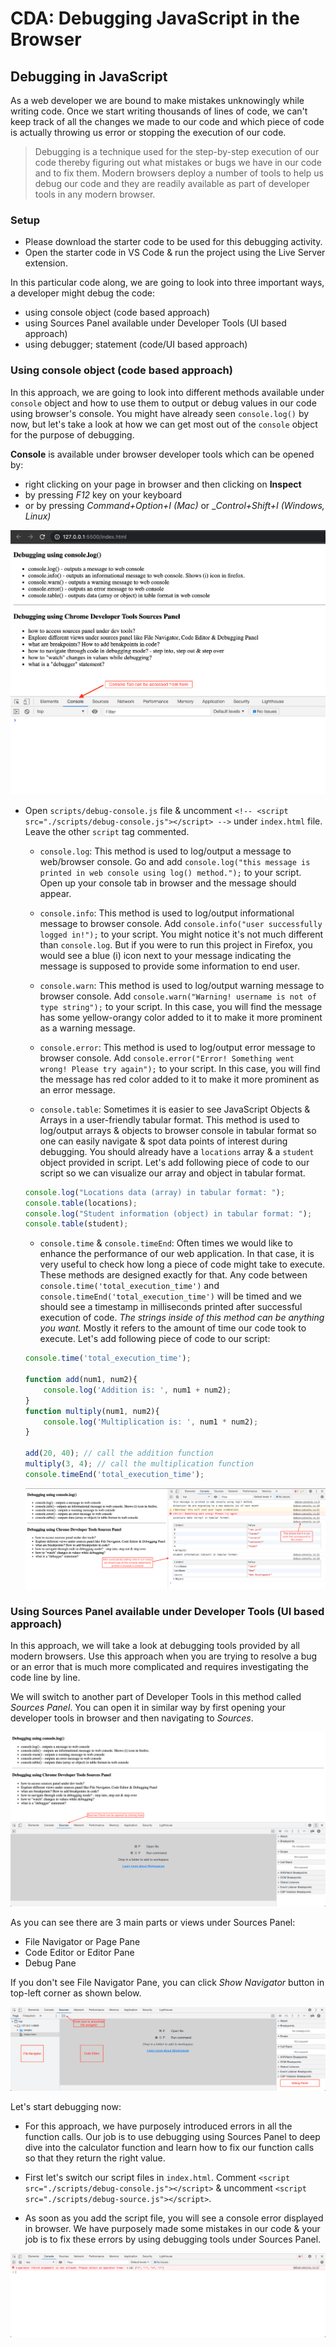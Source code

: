 # CDA: Debugging JavaScript in the Browser

## Debugging in JavaScript
As a web developer we are bound to make mistakes unknowingly while writing code. Once we start writing thousands of lines of code, we can't keep track of all the changes we made to our code and which piece of code is actually throwing us error or stopping the execution of our code.

> Debugging is a technique used for the step-by-step execution of our code thereby figuring out what mistakes or bugs we have in our code and to fix them. Modern browsers deploy a number of tools to help us debug our code and they are readily available as part of developer tools in any modern browser.

### Setup
- Please download the starter code to be used for this debugging activity.
- Open the starter code in VS Code & run the project using the Live Server extension.

In this particular code along, we are going to look into three important ways, a developer might debug the code:

- using console object (code based approach)
- using Sources Panel available under Developer Tools (UI based approach)
- using debugger; statement (code/UI based approach)

### Using console object (code based approach)
In this approach, we are going to look into different methods available under `console` object and how to use them to output or debug values in our code using browser's console. You might have already seen `console.log()` by now, but let's take a look at how we can get most out of the `console` object for the purpose of debugging.

**Console** is available under browser developer tools which can be opened by:

- right clicking on your page in browser and then clicking on **Inspect**
- by pressing _F12_ key on your keyboard
- or by pressing _Command+Option+I (Mac)_ or __Control+Shift+I (Windows, Linux)_

![console](./images/console.png)

- Open `scripts/debug-console.js` file & uncomment `<!-- <script src="./scripts/debug-console.js"></script> -->` under `index.html` file. Leave the other `script` tag commented.
    - `console.log`: This method is used to log/output a message to web/browser console. Go and add `console.log("this message is printed in web console using log() method.");` to your script. Open up your console tab in browser and the message should appear.

    - `console.info`: This method is used to log/output informational message to browser console. Add `console.info("user successfully logged in!");` to your script. You might notice it's not much different than `console.log`. But if you were to run this project in Firefox, you would see a blue (i) icon next to your message indicating the message is supposed to provide some information to end user.

    - `console.warn`: This method is used to log/output warning message to browser console. Add `console.warn("Warning! username is not of type string");` to your script. In this case, you will find the message has some yellow-orangy color added to it to make it more prominent as a warning message.

    - `console.error`: This method is used to log/output error message to browser console. Add `console.error("Error! Something went wrong! Please try again");` to your script. In this case, you will find the message has red color added to it to make it more prominent as an error message.

    - `console.table`: Sometimes it is easier to see JavaScript Objects & Arrays in a user-friendly tabular format. This method is used to log/output arrays & objects to browser console in tabular format so one can easily navigate & spot data points of interest during debugging. You should already have a `locations` array & a `student` object provided in script. Let's add following piece of code to our script so we can visualize our array and object in tabular format.

    ```javascript
    console.log("Locations data (array) in tabular format: ");
    console.table(locations);
    console.log("Student information (object) in tabular format: ");
    console.table(student);
    ```

    - `console.time` & `console.timeEnd`: Often times we would like to enhance the performance of our web application. In that case, it is very useful to check how long a piece of code might take to execute. These methods are designed exactly for that. Any code between `console.time('total_execution_time')` and `console.timeEnd('total_execution_time')` will be timed and we should see a timestamp in milliseconds printed after successful execution of code. _The strings inside of this method can be anything you want._ Mostly it refers to the amount of time our code took to execute. Let's add following piece of code to our script:

    ```javascript
    console.time('total_execution_time');

    function add(num1, num2){
        console.log('Addition is: ', num1 + num2);
    }
    function multiply(num1, num2){
        console.log('Multiplication is: ', num1 * num2);
    }
    
    add(20, 40); // call the addition function
    multiply(3, 4); // call the multiplication function
    console.timeEnd('total_execution_time');
    ```

    ![debug-console](./images/debug-console.png)

### Using Sources Panel available under Developer Tools (UI based approach)

In this approach, we will take a look at debugging tools provided by all modern browsers. Use this approach when you are trying to resolve a bug or an error that is much more complicated and requires investigating the code line by line.

We will switch to another part of Developer Tools in this method called _Sources Panel_. You can open it in similar way by first opening your developer tools in browser and then navigating to _Sources_.

![sources](./images/sources.png)

As you can see there are 3 main parts or views under Sources Panel:

- File Navigator or Page Pane
- Code Editor or Editor Pane
- Debug Pane

If you don't see File Navigator Pane, you can click _Show Navigator_ button in top-left corner as shown below.

![navigator](./images/navigator.png)

Let's start debugging now:

- For this approach, we have purposely introduced errors in all the function calls. Our job is to use debugging using Sources Panel to deep dive into the calculator function and learn how to fix our function calls so that they return the right value.

- First let's switch our script files in `index.html`. Comment `<script src="./scripts/debug-console.js"></script>` & uncomment `<script src="./scripts/debug-source.js"></script>`.

- As soon as you add the script file, you will see a console error displayed in browser. We have purposely made some mistakes in our code & your job is to fix these errors by using debugging tools under Sources Panel.

![console-2](./images/console-2.png)